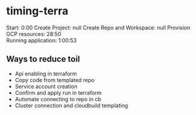 # timing-terra
Start: 0:00
Create Project: null
Create Repo and Workspace: null
Provision GCP resources: 28:50  
Running application: 1:00:53 

## Ways to reduce toil
- Api enabling in terraform
- Copy code from templated repo
- Service account creation
- Confirm and apply run in terraform
- Automate connecting to repo in cb
- Cluster connection and cloudbuild templating
